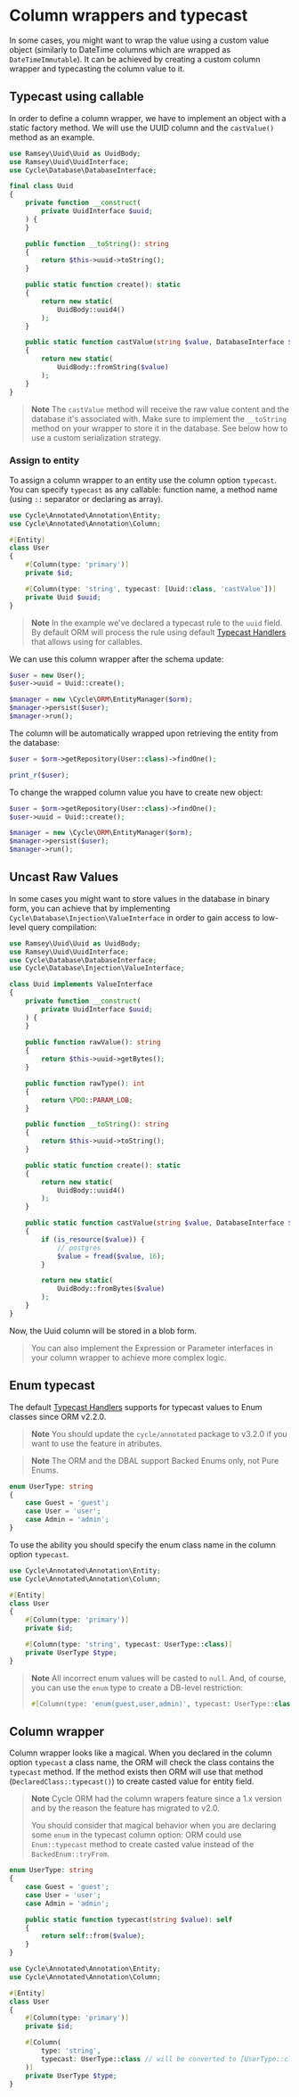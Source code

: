 # Column wrappers and typecast

In some cases, you might want to wrap the value using a custom value object (similarly to DateTime columns which are
wrapped as `DateTimeImmutable`). It can be achieved by creating a custom column wrapper and typecasting the column value
to it.

## Typecast using callable

In order to define a column wrapper, we have to implement an object with a static factory method. 
We will use the UUID column and the `castValue()` method as an example.

```php
use Ramsey\Uuid\Uuid as UuidBody;
use Ramsey\Uuid\UuidInterface;
use Cycle\Database\DatabaseInterface;

final class Uuid
{
    private function __construct(
        private UuidInterface $uuid;
    ) {
    }

    public function __toString(): string
    {
        return $this->uuid->toString();
    }

    public static function create(): static
    {
        return new static(
            UuidBody::uuid4()
        );
    }

    public static function castValue(string $value, DatabaseInterface $db): static
    {
        return new static(
            UuidBody::fromString($value)
        );
    }
}
```

> **Note**
> The `castValue` method will receive the raw value content and the database it's associated with.
> Make sure to implement the `__toString` method on your wrapper to store it in the database.
> See below how to use a custom serialization strategy.

### Assign to entity

To assign a column wrapper to an entity use the column option `typecast`. You can specify `typecast` as any callable:
function name, a method name (using `::` separator or declaring as array).

```php
use Cycle\Annotated\Annotation\Entity;
use Cycle\Annotated\Annotation\Column;

#[Entity]
class User
{
    #[Column(type: 'primary')]
    private $id;

    #[Column(type: 'string', typecast: [Uuid::class, 'castValue'])]
    private Uuid $uuid;
}
```

> **Note**
> In the example we've declared a typecast rule to the `uuid` field. By default ORM will process the rule using default
> [Typecast Handlers](./typecasting.md) that allows using for callables.

We can use this column wrapper after the schema update:

```php
$user = new User();
$user->uuid = Uuid::create();

$manager = new \Cycle\ORM\EntityManager($orm);
$manager->persist($user);
$manager->run();
```

The column will be automatically wrapped upon retrieving the entity from the database:

```php
$user = $orm->getRepository(User::class)->findOne();

print_r($user);
```

To change the wrapped column value you have to create new object:

```php
$user = $orm->getRepository(User::class)->findOne();
$user->uuid = Uuid::create();

$manager = new \Cycle\ORM\EntityManager($orm);
$manager->persist($user);
$manager->run();
```

## Uncast Raw Values

In some cases you might want to store values in the database in binary form, you can achieve that by
implementing `Cycle\Database\Injection\ValueInterface` in order to gain access to low-level query compilation:

```php
use Ramsey\Uuid\Uuid as UuidBody;
use Ramsey\Uuid\UuidInterface;
use Cycle\Database\DatabaseInterface;
use Cycle\Database\Injection\ValueInterface;

class Uuid implements ValueInterface
{
    private function __construct(
        private UuidInterface $uuid;
    ) {
    }
    
    public function rawValue(): string
    {
        return $this->uuid->getBytes();
    }

    public function rawType(): int
    {
        return \PDO::PARAM_LOB;
    }

    public function __toString(): string
    {
        return $this->uuid->toString();
    }

    public static function create(): static
    {
        return new static(
            UuidBody::uuid4()
        );
    }

    public static function castValue(string $value, DatabaseInterface $db): static
    {
        if (is_resource($value)) {
            // postgres
            $value = fread($value, 16);
        }

        return new static(
            UuidBody::fromBytes($value)
        );
    }
}
```

Now, the Uuid column will be stored in a blob form.

> You can also implement the Expression or Parameter interfaces in your column wrapper to achieve more complex logic.

## Enum typecast

The default [Typecast Handlers](./typecasting.md) supports for typecast values to Enum classes since ORM v2.2.0.

> **Note**
> You should update the `cycle/annotated` package to v3.2.0 if you want to use the feature in atributes.

> **Note**
> The ORM and the DBAL support Backed Enums only, not Pure Enums.

```php
enum UserType: string
{
    case Guest = 'guest';
    case User = 'user';
    case Admin = 'admin';
}
```

To use the ability you should specify the enum class name in the column option `typecast`.

```php
use Cycle\Annotated\Annotation\Entity;
use Cycle\Annotated\Annotation\Column;

#[Entity]
class User
{
    #[Column(type: 'primary')]
    private $id;

    #[Column(type: 'string', typecast: UserType::class)]
    private UserType $type;
}
```

> **Note**
> All incorrect enum values will be casted to `null`.
> And, of course, you can use the `enum` type to create a DB-level restriction:
> ```php
> #[Column(type: 'enum(guest,user,admin)', typecast: UserType::class)]
> ```

## Column wrapper

Column wrapper looks like a magical. When you declared in the column option `typecast` a class name, the ORM
will check the class contains the `typecast` method. If the method exists then ORM will use that method 
(`DeclaredClass::typecast()`) to create casted value for entity field.

> **Note**
> Cycle ORM had the column wrapers feature since a 1.x version and by the reason the feature has migrated to v2.0.
>
> You should consider that magical behavior when you are declaring some `enum` in the typecast column option:
> ORM could use `Enum::typecast` method to create casted value instead of the `BackedEnum::tryFrom`.

```php
enum UserType: string
{
    case Guest = 'guest';
    case User = 'user';
    case Admin = 'admin';

    public static function typecast(string $value): self
    {
        return self::from($value);
    }
}
```

```php
use Cycle\Annotated\Annotation\Entity;
use Cycle\Annotated\Annotation\Column;

#[Entity]
class User
{
    #[Column(type: 'primary')]
    private $id;

    #[Column(
        type: 'string',
        typecast: UserType::class // will be converted to [UserType::class, 'typecast']
    )]
    private UserType $type;
}
```
